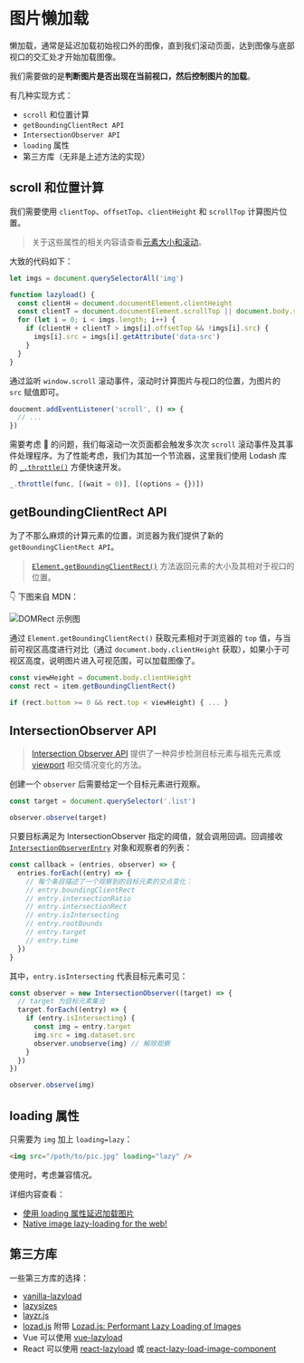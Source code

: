 # 图片懒加载

懒加载，通常是延迟加载初始视口外的图像，直到我们滚动页面，达到图像与底部视口的交汇处才开始加载图像。

我们需要做的是**判断图片是否出现在当前视口，然后控制图片的加载**。

有几种实现方式：

- `scroll` 和位置计算
- `getBoundingClientRect API`
- `IntersectionObserver API`
- `loading` 属性
- 第三方库（无非是上述方法的实现）

## scroll 和位置计算

我们需要使用 `clientTop`、`offsetTop`、`clientHeight` 和 `scrollTop` 计算图片位置。

> 关于这些属性的相关内容请查看[元素大小和滚动](https://zh.javascript.info/size-and-scroll#offsetwidthheight)。

大致的代码如下：

```js
let imgs = document.querySelectorAll('img')

function lazyload() {
  const clientH = document.documentElement.clientHeight
  const clientT = document.documentElement.scrollTop || document.body.scrollTop
  for (let i = 0; i < imgs.length; i++) {
    if (clientH + clientT > imgs[i].offsetTop && !imgs[i].src) {
      imgs[i].src = imgs[i].getAttribute('data-src')
    }
  }
}
```

通过监听 `window.scroll` 滚动事件，滚动时计算图片与视口的位置，为图片的 `src` 赋值即可。

```js
doucment.addEventListener('scroll', () => {
  // ...
})
```

需要考虑 🤔 的问题，我们每滚动一次页面都会触发多次次 `scroll` 滚动事件及其事件处理程序。为了性能考虑，我们为其加一个节流器，这里我们使用 Lodash 库的 [`_.throttle()`](https://lodash.com/docs/4.17.15#throttle) 方便快速开发。

```js
_.throttle(func, [(wait = 0)], [(options = {})])
```

## getBoundingClientRect API

为了不那么麻烦的计算元素的位置，浏览器为我们提供了新的 `getBoundingClientRect API`。

> [`Element.getBoundingClientRect()`](https://developer.mozilla.org/zh-CN/docs/Web/API/Element/getBoundingClientRect) 方法返回元素的大小及其相对于视口的位置。

👇 下图来自 MDN：

![DOMRect 示例图](https://upload-images.jianshu.io/upload_images/18281896-e3ba93318f2551a9.png?imageMogr2/auto-orient/strip%7CimageView2/2/w/1240)

通过 `Element.getBoundingClientRect()` 获取元素相对于浏览器的 `top` 值，与当前可视区高度进行对比（通过 `document.body.clientHeight` 获取），如果小于可视区高度，说明图片进入可视范围，可以加载图像了。

```js
const viewHeight = document.body.clientHeight
const rect = item.getBoundingClientRect()

if (rect.bottom >= 0 && rect.top < viewHeight) { ... }
```

## IntersectionObserver API

> [Intersection Observer API](https://developer.mozilla.org/zh-CN/docs/Web/API/Intersection_Observer_API) 提供了一种异步检测目标元素与祖先元素或 [viewport](https://developer.mozilla.org/zh-CN/docs/Glossary/Viewport) 相交情况变化的方法。

创建一个 `observer` 后需要给定一个目标元素进行观察。

```js
const target = document.querySelector('.list')

observer.observe(target)
```

只要目标满足为 IntersectionObserver 指定的阈值，就会调用回调。回调接收 [`IntersectionObserverEntry`](https://developer.mozilla.org/zh-CN/docs/Web/API/IntersectionObserverEntry) 对象和观察者的列表：

```js
const callback = (entries, observer) => {
  entries.forEach((entry) => {
    // 每个条目描述了一个观察到的目标元素的交点变化：
    // entry.boundingClientRect
    // entry.intersectionRatio
    // entry.intersectionRect
    // entry.isIntersecting
    // entry.rootBounds
    // entry.target
    // entry.time
  })
}
```

其中，`entry.isIntersecting` 代表目标元素可见：

```js
const observer = new IntersectionObserver((target) => {
  // target 为目标元素集合
  target.forEach((entry) => {
    if (entry.isIntersecting) {
      const img = entry.target
      img.src = img.dataset.src
      observer.unobserve(img) // 解除观察
    }
  })
})

observer.observe(img)
```

## loading 属性

只需要为 `img` 加上 `loading=lazy`：

```html
<img src="/path/to/pic.jpg" loading="lazy" />
```

使用时，考虑兼容情况。

详细内容查看：

- [使用 loading 属性延迟加载图片](https://github.com/lio-zero/blog/blob/master/HTML/%E4%BD%BF%E7%94%A8%20loading%20%E5%B1%9E%E6%80%A7%E5%BB%B6%E8%BF%9F%E5%8A%A0%E8%BD%BD%E5%9B%BE%E7%89%87.md)
- [Native image lazy-loading for the web!](https://addyosmani.com/blog/lazy-loading/)

## 第三方库

一些第三方库的选择：

- [vanilla-lazyload](https://github.com/verlok/vanilla-lazyload)
- [lazysizes](https://github.com/aFarkas/lazysizes)
- [layzr.js](https://github.com/callmecavs/layzr.js)
- [lozad.js](https://github.com/ApoorvSaxena/lozad.js) 附带 [Lozad.js: Performant Lazy Loading of Images](https://css-tricks.com/lozad-js-performant-lazy-loading-images/)
- Vue 可以使用 [vue-lazyload](https://github.com/hilongjw/vue-lazyload)
- React 可以使用 [react-lazyload](https://www.npmjs.com/package/react-lazyload) 或 [react-lazy-load-image-component](https://www.npmjs.com/package/react-lazy-load-image-component)
